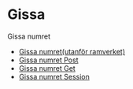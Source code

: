 Gissa
===========================

Gissa numret

* [Gissa numret(utanför ramverket)](guess)
* [Gissa numret Post](gissa/post)
* [Gissa numret Get](gissa/get)
* [Gissa numret Session](gissa/session)
